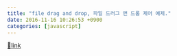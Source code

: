 ```yaml
---
title: "file drag and drop, 파일 드러그 앤 드롭 제어 예제."
date: 2016-11-16 10:26:53 +0900
categories: [javascript]
---
```





[🔗link](http://www.mins01.com/mh/tech/read/1046)